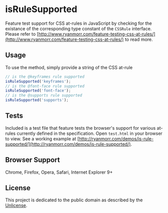 # isRuleSupported

Feature test support for CSS at-rules in JavaScript by checking for the existance of the corresponding type constant of the `CSSRule` interface. Please refer to [http://www.ryanmorr.com/feature-testing-css-at-rules/](http://www.ryanmorr.com/feature-testing-css-at-rules/) to read more.

## Usage

To use the method, simply provide a string of the CSS at-rule

```javascript
// is the @keyframes rule supported
isRuleSupported('keyframes');
// is the @font-face rule supported
isRuleSupported('font-face');
// is the @supports rule supported
isRuleSupported('supports');
```

## Tests

Included is a test file that feature tests the browser's support for various at-rules currently defined in the specification. Open `test.html` in your browser to view. See a working example at [http://ryanmorr.com/demos/is-rule-supported/](http://ryanmorr.com/demos/is-rule-supported/).

## Browser Support

Chrome, Firefox, Opera, Safari, Internet Explorer 9+

## License

This project is dedicated to the public domain as described by the [Unlicense](http://unlicense.org/).

